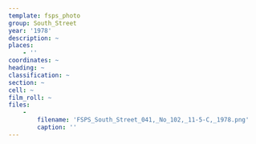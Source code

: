 ```yaml
---
template: fsps_photo
group: South_Street
year: '1978'
description: ~
places:
    - ''
coordinates: ~
heading: ~
classification: ~
section: ~
cell: ~
film_roll: ~
files:
    -
        filename: 'FSPS_South_Street_041,_No_102,_11-5-C,_1978.png'
        caption: ''
---
```

